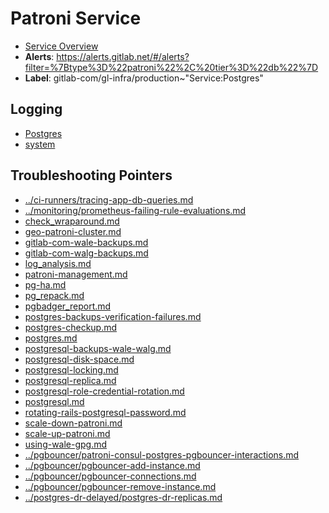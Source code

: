<!-- MARKER: do not edit this section directly. Edit services/service-catalog.yml then run scripts/generate-docs -->
#  Patroni Service
* [Service Overview](https://dashboards.gitlab.net/d/patroni-main/patroni-overview)
* **Alerts**: https://alerts.gitlab.net/#/alerts?filter=%7Btype%3D%22patroni%22%2C%20tier%3D%22db%22%7D
* **Label**: gitlab-com/gl-infra/production~"Service:Postgres"

## Logging

* [Postgres](https://log.gprd.gitlab.net/goto/d0f8993486c9007a69d85e3a08f1ea7c)
* [system](https://log.gprd.gitlab.net/goto/3669d551a595a3a5cf1e9318b74e6c22)

## Troubleshooting Pointers

* [../ci-runners/tracing-app-db-queries.md](../ci-runners/tracing-app-db-queries.md)
* [../monitoring/prometheus-failing-rule-evaluations.md](../monitoring/prometheus-failing-rule-evaluations.md)
* [check_wraparound.md](check_wraparound.md)
* [geo-patroni-cluster.md](geo-patroni-cluster.md)
* [gitlab-com-wale-backups.md](gitlab-com-wale-backups.md)
* [gitlab-com-walg-backups.md](gitlab-com-walg-backups.md)
* [log_analysis.md](log_analysis.md)
* [patroni-management.md](patroni-management.md)
* [pg-ha.md](pg-ha.md)
* [pg_repack.md](pg_repack.md)
* [pgbadger_report.md](pgbadger_report.md)
* [postgres-backups-verification-failures.md](postgres-backups-verification-failures.md)
* [postgres-checkup.md](postgres-checkup.md)
* [postgres.md](postgres.md)
* [postgresql-backups-wale-walg.md](postgresql-backups-wale-walg.md)
* [postgresql-disk-space.md](postgresql-disk-space.md)
* [postgresql-locking.md](postgresql-locking.md)
* [postgresql-replica.md](postgresql-replica.md)
* [postgresql-role-credential-rotation.md](postgresql-role-credential-rotation.md)
* [postgresql.md](postgresql.md)
* [rotating-rails-postgresql-password.md](rotating-rails-postgresql-password.md)
* [scale-down-patroni.md](scale-down-patroni.md)
* [scale-up-patroni.md](scale-up-patroni.md)
* [using-wale-gpg.md](using-wale-gpg.md)
* [../pgbouncer/patroni-consul-postgres-pgbouncer-interactions.md](../pgbouncer/patroni-consul-postgres-pgbouncer-interactions.md)
* [../pgbouncer/pgbouncer-add-instance.md](../pgbouncer/pgbouncer-add-instance.md)
* [../pgbouncer/pgbouncer-connections.md](../pgbouncer/pgbouncer-connections.md)
* [../pgbouncer/pgbouncer-remove-instance.md](../pgbouncer/pgbouncer-remove-instance.md)
* [../postgres-dr-delayed/postgres-dr-replicas.md](../postgres-dr-delayed/postgres-dr-replicas.md)
<!-- END_MARKER -->
